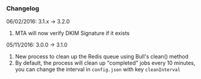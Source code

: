 ### Changelog

06/02/2016: 3.1.x -> 3.2.0
1. MTA will now verify DKIM Signature if it exists

05/11/2016: 3.0.0 -> 3.1.0
1. New process to clean up the Redis queue using Bull's clean() method
2. By default, the process will clean up "completed" jobs every 10 minutes, you can change the interval in `config.json` with key `cleanInterval`
